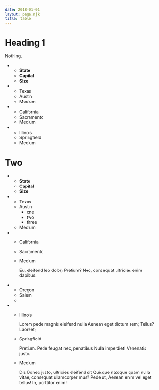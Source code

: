 ```yaml
---
date: 2018-01-01
layout: page.njk
title: table
---
```


# Heading 1

Nothing.

<div class="list-table box-shadow" markdown="1">

- - **State**
  - **Capital**
  - **Size**
- - Texas
  - Austin
  - Medium
- - California
  - Sacramento
  - Medium
- - Illinois
  - Springfield
  - Medium

</div>


# Two

<div class="list-table box-shadow" markdown="1">

- - **State**
  - **Capital**
  - **Size**
- - Texas
  - Austin
    - one
    - two
    - three
  - Medium
- - California
  - Sacramento
  - Medium

    Eu, eleifend leo dolor; Pretium? Nec, consequat
    ultricies enim dapibus.
- - Oregon
  - Salem
  -
- - Illinois

    Lorem pede magnis eleifend nulla
    Aenean eget dictum sem; Tellus?
    Laoreet;

  - Springfield

    Pretium. Pede feugiat nec,
    penatibus Nulla imperdiet!
    Venenatis justo.

  - Medium

    Dis Donec justo, ultricies
    eleifend sit Quisque natoque
    quam nulla vitae, consequat
    ullamcorper mus? Pede ut, Aenean
    enim vel eget tellus! In,
    porttitor enim!


</div>

